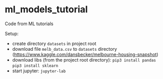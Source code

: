# ml_models_tutorial
Code from ML tutorials

Setup:

* create directory `datasets` in project root
* download file `melb_data.csv` to `datasets` directory (https://www.kaggle.com/dansbecker/melbourne-housing-snapshot)
* download libs (from the project root directory):
    `pip3 install pandas`
    `pip3 install sklearn`
* start jupyter:
    `jupyter-lab`
